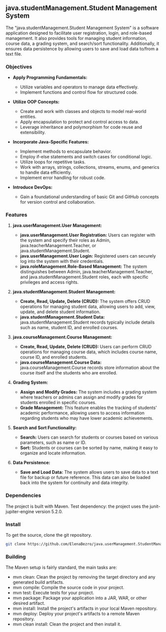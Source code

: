 ## java.studentManagement.Student Management System

The "java.studentManagement.Student Management System" is a software application designed to facilitate user registration, login, and role-based management. It also provides tools for managing student information, course data, a grading system, and search/sort functionality. Additionally, it ensures data persistence by allowing users to save and load data to/from a text file.

### Objectives

- **Apply Programming Fundamentals:**
    - Utilize variables and operators to manage data effectively.
    - Implement functions and control flow for structured code.

- **Utilize OOP Concepts:**
    - Create and work with classes and objects to model real-world entities.
    - Apply encapsulation to protect and control access to data.
    - Leverage inheritance and polymorphism for code reuse and extensibility.

- **Incorporate Java-Specific Features:**
    - Implement methods to encapsulate behavior.
    - Employ if-else statements and switch cases for conditional logic.
    - Utilize loops for repetitive tasks.
    - Work with arrays, strings, collections, streams, enums, and generics to handle data efficiently.
    - Implement error handling for robust code.

- **Introduce DevOps:**
    - Gain a foundational understanding of basic Git and GitHub concepts for version control and collaboration.

### Features

1. **java.userManagement.User Management:**
    - **java.userManagement.User Registration:** Users can register with the system and specify their roles as Admin, java.teacherManagement.Teacher, or java.studentManagement.Student.
    - **java.userManagement.User Login:** Registered users can securely log into the system with their credentials.
    - **java.roleManagement.Role-Based Management:** The system distinguishes between Admin, java.teacherManagement.Teacher, and java.studentManagement.Student roles, each with specific privileges and access rights.

2. **java.studentManagement.Student Management:**
    - **Create, Read, Update, Delete (CRUD):** The system offers CRUD operations for managing student data, allowing users to add, view, update, and delete student information.
    - **java.studentManagement.Student Data:** java.studentManagement.Student records typically include details such as name, student ID, and enrolled courses.

3. **java.courseManagement.Course Management:**
    - **Create, Read, Update, Delete (CRUD):** Users can perform CRUD operations for managing course data, which includes course name, course ID, and enrolled students.
    - **java.courseManagement.Course Data:** java.courseManagement.Course records store information about the course itself and the students who are enrolled.

4. **Grading System:**
    - **Assign and Modify Grades:** The system includes a grading system where teachers or admins can assign and modify grades for students enrolled in specific courses.
    - **Grade Management:** This feature enables the tracking of students' academic performance, allowing users to access information regarding students who may have lower academic achievements.

5. **Search and Sort Functionality:**
    - **Search:** Users can search for students or courses based on various parameters, such as name or ID.
    - **Sort:** Students or courses can be sorted by name, making it easy to organize and locate information.

6. **Data Persistence:**
    - **Save and Load Data:** The system allows users to save data to a text file for backup or future reference. This data can also be loaded back into the system for continuity and data integrity.

### Dependencies

The project is built with Maven.
Test dependency: the project uses the junit-jupiter-engine version 5.2.0.

### Install

To get the source, clone the git repository.
```sh
git clone https://github.com/ElenaBezro/java.userManagement.StudentManagementSystem
```
### Building

The Maven setup is fairly standard, the main tasks are:

- mvn clean: Clean the project by removing the target directory and any generated build artifacts.
- mvn compile: Compile the source code in your project.
- mvn test: Execute tests for your project.
- mvn package: Package your application into a JAR, WAR, or other desired artifact.
- mvn install: Install the project's artifacts in your local Maven repository.
- mvn deploy: Deploy your project's artifacts to a remote Maven repository.
- mvn clean install: Clean the project and then install it.
